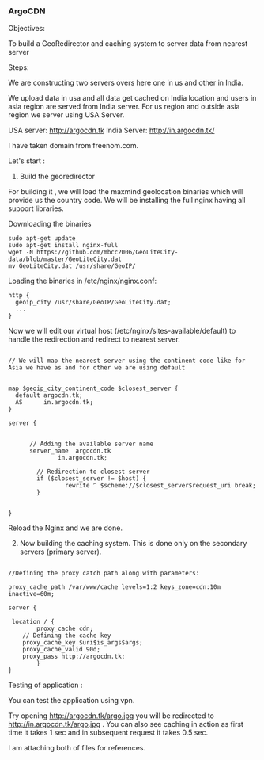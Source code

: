 

### ArgoCDN

Objectives:

To build a GeoRedirector and caching system to server data from nearest server


Steps:

We are constructing two servers overs here one in us and other in India.

We upload data in usa and all data get cached on India location and users in asia region are served from India server. For us region and outside asia region we
server using USA Server.

USA server: http://argocdn.tk
India Server: http://in.argocdn.tk/

I have taken domain from freenom.com. 

Let's start :

1. Build the georedirector

For building it , we will load the maxmind geolocation binaries which will provide us the country code. We will be installing the full nginx having all support libraries.


Downloading the binaries 

```
sudo apt-get update
sudo apt-get install nginx-full 
wget -N https://github.com/mbcc2006/GeoLiteCity-data/blob/master/GeoLiteCity.dat
mv GeoLiteCity.dat /usr/share/GeoIP/
```


Loading the binaries in /etc/nginx/nginx.conf:

```
http {
  geoip_city /usr/share/GeoIP/GeoLiteCity.dat;
  ...
}
```


Now we will edit our virtual host (/etc/nginx/sites-available/default) to handle the redirection and redirect to nearest server.

```

// We will map the nearest server using the continent code like for Asia we have as and for other we are using default


map $geoip_city_continent_code $closest_server {
  default argocdn.tk;
  AS      in.argocdn.tk;
}

server {


      // Adding the available server name
      server_name  argocdn.tk
              in.argocdn.tk;
              
        // Redirection to closest server    
        if ($closest_server != $host) {
                rewrite ^ $scheme://$closest_server$request_uri break;
        }


}

```

Reload the Nginx and we are done.


2. Now building the caching system. This is done only on the secondary servers (primary server).

```

//Defining the proxy catch path along with parameters:

proxy_cache_path /var/www/cache levels=1:2 keys_zone=cdn:10m inactive=60m;

server {

 location / {
        proxy_cache cdn;
    // Defining the cache key
    proxy_cache_key $uri$is_args$args;
    proxy_cache_valid 90d;
    proxy_pass http://argocdn.tk;
        }
}

```

Testing of application :

You can test the application using vpn.

Try opening  http://argocdn.tk/argo.jpg you will be redirected to http://in.argocdn.tk/argo.jpg . You can also see caching in action as first time it takes 1 sec and
in subsequent request it takes 0.5 sec.

I am attaching both of files for references.




